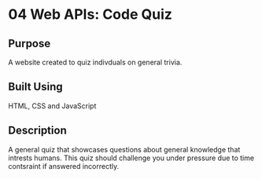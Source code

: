 # 04 Web APIs: Code Quiz

## Purpose

A website created to quiz indivduals on general trivia.

## Built Using

HTML, CSS and JavaScript

## Description

A general quiz that showcases questions about general knowledge that intrests humans. This quiz should challenge you under pressure due to time contsraint if answered incorrectly.

